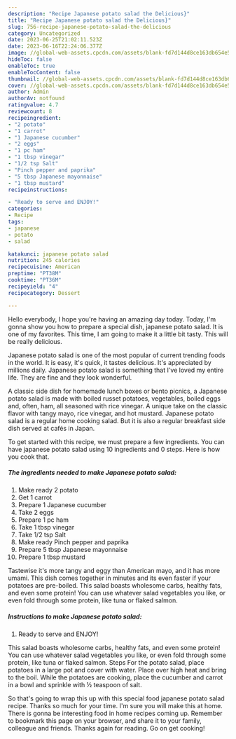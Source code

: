 ```yaml
---
description: "Recipe Japanese potato salad the Delicious}"
title: "Recipe Japanese potato salad the Delicious}"
slug: 756-recipe-japanese-potato-salad-the-delicious
category: Uncategorized
date: 2023-06-25T21:02:11.523Z
date: 2023-06-16T22:24:06.377Z
image: //global-web-assets.cpcdn.com/assets/blank-fd7d144d8ce163db654e5a02c40b08a2775adb7897d16e4062681dc7e1b2800f.png
hideToc: false
enableToc: true
enableTocContent: false
thumbnail: //global-web-assets.cpcdn.com/assets/blank-fd7d144d8ce163db654e5a02c40b08a2775adb7897d16e4062681dc7e1b2800f.png
cover: //global-web-assets.cpcdn.com/assets/blank-fd7d144d8ce163db654e5a02c40b08a2775adb7897d16e4062681dc7e1b2800f.png
author: Admin
authorAv: notfound
ratingvalue: 4.7
reviewcount: 8
recipeingredient:
- "2 potato"
- "1 carrot"
- "1 Japanese cucumber"
- "2 eggs"
- "1 pc ham"
- "1 tbsp vinegar"
- "1/2 tsp Salt"
- "Pinch pepper and paprika"
- "5 tbsp Japanese mayonnaise"
- "1 tbsp mustard"
recipeinstructions:

- "Ready to serve and ENJOY!"
categories:
- Recipe
tags:
- japanese
- potato
- salad

katakunci: japanese potato salad 
nutrition: 245 calories
recipecuisine: American
preptime: "PT38M"
cooktime: "PT36M"
recipeyield: "4"
recipecategory: Dessert

---
```



Hello everybody, I hope you're having an amazing day today. Today, I'm gonna show you how to prepare a special dish, japanese potato salad. It is one of my favorites. This time, I am going to make it a little bit tasty. This will be really delicious.

Japanese potato salad is one of the most popular of current trending foods in the world. It is easy, it's quick, it tastes delicious. It's appreciated by millions daily. Japanese potato salad is something that I've loved my entire life. They are fine and they look wonderful.

A classic side dish for homemade lunch boxes or bento picnics, a Japanese potato salad is made with boiled russet potatoes, vegetables, boiled eggs and, often, ham, all seasoned with rice vinegar. A unique take on the classic flavor with tangy mayo, rice vinegar, and hot mustard. Japanese potato salad is a regular home cooking salad. But it is also a regular breakfast side dish served at cafés in Japan.


To get started with this recipe, we must prepare a few ingredients. You can have japanese potato salad using 10 ingredients and 0 steps. Here is how you cook that.

<!--inarticleads1-->

##### The ingredients needed to make Japanese potato salad:

1. Make ready 2 potato
1. Get 1 carrot
1. Prepare 1 Japanese cucumber
1. Take 2 eggs
1. Prepare 1 pc ham
1. Take 1 tbsp vinegar
1. Take 1/2 tsp Salt
1. Make ready Pinch pepper and paprika
1. Prepare 5 tbsp Japanese mayonnaise
1. Prepare 1 tbsp mustard


Tastewise it&#39;s more tangy and eggy than American mayo, and it has more umami. This dish comes together in minutes and its even faster if your potatoes are pre-boiled. This salad boasts wholesome carbs, healthy fats, and even some protein! You can use whatever salad vegetables you like, or even fold through some protein, like tuna or flaked salmon. 

<!--inarticleads2-->

##### Instructions to make Japanese potato salad:


1. Ready to serve and ENJOY!

This salad boasts wholesome carbs, healthy fats, and even some protein! You can use whatever salad vegetables you like, or even fold through some protein, like tuna or flaked salmon. Steps For the potato salad, place potatoes in a large pot and cover with water. Place over high heat and bring to the boil. While the potatoes are cooking, place the cucumber and carrot in a bowl and sprinkle with ½ teaspoon of salt. 

So that's going to wrap this up with this special food japanese potato salad recipe. Thanks so much for your time. I'm sure you will make this at home. There is gonna be interesting food in home recipes coming up. Remember to bookmark this page on your browser, and share it to your family, colleague and friends. Thanks again for reading. Go on get cooking!
